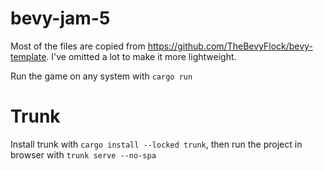 # bevy-jam-5

Most of the files are copied from https://github.com/TheBevyFlock/bevy-template. I've omitted a lot to make it more lightweight.

Run the game on any system with `cargo run`

# Trunk
Install trunk with `cargo install --locked trunk`, then run the project in browser with `trunk serve --no-spa`